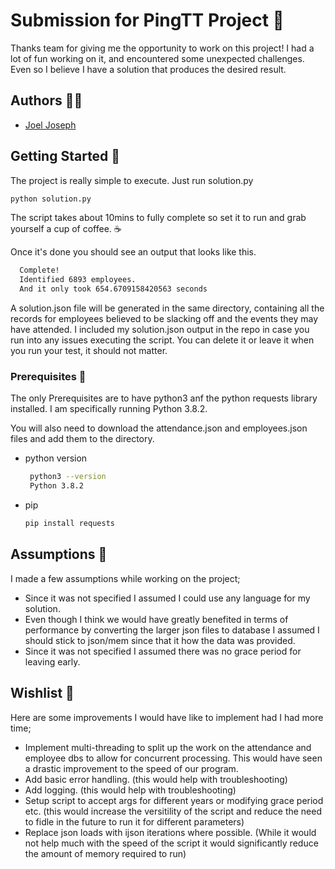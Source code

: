 # Submission for PingTT Project 📩

Thanks team for giving me the opportunity to work on this project! I had a lot of fun working on it, and encountered some unexpected challenges. Even so I believe I have a solution that produces the desired result.

## Authors 🙋‍♂️

- [Joel Joseph](https://www.github.com/joeljosephwebdev)

## Getting Started 💫

The project is really simple to execute. Just run solution.py
  ```sh
  python solution.py
  ```
The script takes about 10mins to fully complete so set it to run and grab yourself a cup of coffee. ☕

Once it's done you should see an output that looks like this.

  ```sh
    Complete!
    Identified 6893 employees.
    And it only took 654.6709158420563 seconds
  ```
A solution.json file will be generated in the same directory, containing all the records for employees believed to be slacking off and the events they may have attended. I included my solution.json output in the repo in case you run into any issues executing the script. You can delete it or leave it when you run your test, it should not matter.

### Prerequisites 🚀

The only Prerequisites are to have python3 anf the python requests library installed. I am specifically running Python 3.8.2. 

You will also need to download the attendance.json and employees.json files and add them to the directory.

* python version
   ```sh
    python3 --version  
    Python 3.8.2
   ```

* pip
  ```sh
  pip install requests
  ```
## Assumptions 🤔

I made a few assumptions while working on the project;

* Since it was not specified I assumed I could use any language for my solution.
* Even though I think we would have greatly benefited in terms of performance by converting the larger json files to database I assumed I should stick to json/mem since that it how the data was provided.
* Since it was not specified I assumed there was no grace period for leaving early.

## Wishlist 🌟

Here are some improvements I would have like to implement had I had more time;

* Implement multi-threading to split up the work on the attendance and employee dbs to allow for concurrent processing. This would have seen a drastic improvement to the speed of our program.
* Add basic error handling. (this would help with troubleshooting)
* Add logging. (this would help with troubleshooting)
* Setup script to accept args for different years or modifying grace period etc. (this would increase the versitility of the script and reduce the need to fidle in the future to run it for different parameters)
* Replace json loads with ijson iterations where possible. (While it would not help much with the speed of the script it would significantly reduce the amount of memory required to run)
